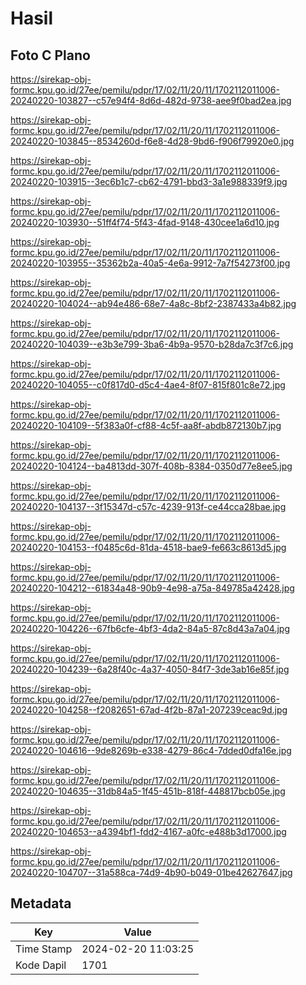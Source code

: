 # Hasil

## Foto C Plano

https://sirekap-obj-formc.kpu.go.id/27ee/pemilu/pdpr/17/02/11/20/11/1702112011006-20240220-103827--c57e94f4-8d6d-482d-9738-aee9f0bad2ea.jpg

https://sirekap-obj-formc.kpu.go.id/27ee/pemilu/pdpr/17/02/11/20/11/1702112011006-20240220-103845--8534260d-f6e8-4d28-9bd6-f906f79920e0.jpg

https://sirekap-obj-formc.kpu.go.id/27ee/pemilu/pdpr/17/02/11/20/11/1702112011006-20240220-103915--3ec6b1c7-cb62-4791-bbd3-3a1e988339f9.jpg

https://sirekap-obj-formc.kpu.go.id/27ee/pemilu/pdpr/17/02/11/20/11/1702112011006-20240220-103930--51ff4f74-5f43-4fad-9148-430cee1a6d10.jpg

https://sirekap-obj-formc.kpu.go.id/27ee/pemilu/pdpr/17/02/11/20/11/1702112011006-20240220-103955--35362b2a-40a5-4e6a-9912-7a7f54273f00.jpg

https://sirekap-obj-formc.kpu.go.id/27ee/pemilu/pdpr/17/02/11/20/11/1702112011006-20240220-104024--ab94e486-68e7-4a8c-8bf2-2387433a4b82.jpg

https://sirekap-obj-formc.kpu.go.id/27ee/pemilu/pdpr/17/02/11/20/11/1702112011006-20240220-104039--e3b3e799-3ba6-4b9a-9570-b28da7c3f7c6.jpg

https://sirekap-obj-formc.kpu.go.id/27ee/pemilu/pdpr/17/02/11/20/11/1702112011006-20240220-104055--c0f817d0-d5c4-4ae4-8f07-815f801c8e72.jpg

https://sirekap-obj-formc.kpu.go.id/27ee/pemilu/pdpr/17/02/11/20/11/1702112011006-20240220-104109--5f383a0f-cf88-4c5f-aa8f-abdb872130b7.jpg

https://sirekap-obj-formc.kpu.go.id/27ee/pemilu/pdpr/17/02/11/20/11/1702112011006-20240220-104124--ba4813dd-307f-408b-8384-0350d77e8ee5.jpg

https://sirekap-obj-formc.kpu.go.id/27ee/pemilu/pdpr/17/02/11/20/11/1702112011006-20240220-104137--3f15347d-c57c-4239-913f-ce44cca28bae.jpg

https://sirekap-obj-formc.kpu.go.id/27ee/pemilu/pdpr/17/02/11/20/11/1702112011006-20240220-104153--f0485c6d-81da-4518-bae9-fe663c8613d5.jpg

https://sirekap-obj-formc.kpu.go.id/27ee/pemilu/pdpr/17/02/11/20/11/1702112011006-20240220-104212--61834a48-90b9-4e98-a75a-849785a42428.jpg

https://sirekap-obj-formc.kpu.go.id/27ee/pemilu/pdpr/17/02/11/20/11/1702112011006-20240220-104226--67fb6cfe-4bf3-4da2-84a5-87c8d43a7a04.jpg

https://sirekap-obj-formc.kpu.go.id/27ee/pemilu/pdpr/17/02/11/20/11/1702112011006-20240220-104239--6a28f40c-4a37-4050-84f7-3de3ab16e85f.jpg

https://sirekap-obj-formc.kpu.go.id/27ee/pemilu/pdpr/17/02/11/20/11/1702112011006-20240220-104258--f2082651-67ad-4f2b-87a1-207239ceac9d.jpg

https://sirekap-obj-formc.kpu.go.id/27ee/pemilu/pdpr/17/02/11/20/11/1702112011006-20240220-104616--9de8269b-e338-4279-86c4-7dded0dfa16e.jpg

https://sirekap-obj-formc.kpu.go.id/27ee/pemilu/pdpr/17/02/11/20/11/1702112011006-20240220-104635--31db84a5-1f45-451b-818f-448817bcb05e.jpg

https://sirekap-obj-formc.kpu.go.id/27ee/pemilu/pdpr/17/02/11/20/11/1702112011006-20240220-104653--a4394bf1-fdd2-4167-a0fc-e488b3d17000.jpg

https://sirekap-obj-formc.kpu.go.id/27ee/pemilu/pdpr/17/02/11/20/11/1702112011006-20240220-104707--31a588ca-74d9-4b90-b049-01be42627647.jpg


## Metadata

| Key        | Value               |
| ---------- | ------------------- |
| Time Stamp | 2024-02-20 11:03:25 |
| Kode Dapil | 1701                |



